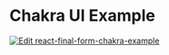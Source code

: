 # Chakra UI Example

[![Edit react-final-form-chakra-example](https://codesandbox.io/static/img/play-codesandbox.svg)](https://codesandbox.io/s/github/final-form/react-final-form/tree/master/examples/chakra?fontsize=14)
